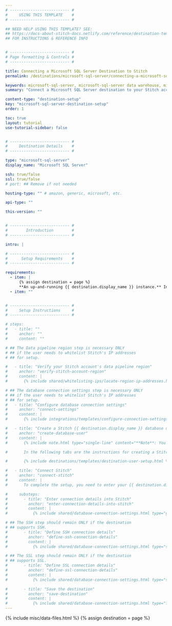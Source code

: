 ```yaml
---
# -------------------------- #
#     USING THIS TEMPLATE    #
# -------------------------- #

## NEED HELP USING THIS TEMPLATE? SEE:
## https://docs-about-stitch-docs.netlify.com/reference/destination-templates/destination-setup/
## FOR INSTRUCTIONS & REFERENCE INFO


# -------------------------- #
# Page formatting & Controls #
# -------------------------- #

title: Connecting a Microsoft SQL Server Destination to Stitch
permalink: /destinations/microsoft-sql-server/connecting-a-microsoft-sql-server-destination-to-stitch

keywords: microsoft-sql-server, microsoft-sql-server data warehouse, microsoft-sql-server data warehouse, microsoft-sql-server etl, etl to microsoft-sql-server, microsoft-sql-server destination
summary: "Connect a Microsoft SQL Server destination to your Stitch account."

content-type: "destination-setup"
key: "microsoft-sql-server-destination-setup"
order: 1

toc: true
layout: tutorial
use-tutorial-sidebar: false


# -------------------------- #
#     Destination Details    #
# -------------------------- #

type: "microsoft-sql-server"
display_name: "Microsoft SQL Server"

ssh: true/false
ssl: true/false
# port: ## Remove if not needed

hosting-type: "" # amazon, generic, microsoft, etc.

api-type: ""

this-version: ""


# -------------------------- #
#        Introduction        #
# -------------------------- #

intro: |

# -------------------------- #
#      Setup Requirements    #
# -------------------------- #

requirements:
  - item: |
      {% assign destination = page %}
      **An up-and-running {{ destination.display_name }} instance.** Instructions for creating a {{ destination.display_name }} destination are outside the scope of this tutorial; our instructions assume that you have an instance up and running. For help getting started with {{ destination.display_name }}, refer to [<PROVIDER>'s documentation](){:target="new"}.
  - item: ""


# -------------------------- #
#     Setup Instructions     #
# -------------------------- #

# steps:
#   - title: ""
#     anchor: ""
#     content: ""

# ## The Data pipeline region step is necessary ONLY
# ## if the user needs to whitelist Stitch's IP addresses
# ## for setup.

#   - title: "Verify your Stitch account's data pipeline region"
#     anchor: "verify-stitch-account-region"
#     content: |
#       {% include shared/whitelisting-ips/locate-region-ip-addresses.html first-step=true %}

# ## The database connection settings step is necessary ONLY
# ## if the user needs to whitelist Stitch's IP addresses
# ## for setup.
#   - title: "Configure database connection settings"
#     anchor: "connect-settings"
#     content: |
#       {% include integrations/templates/configure-connection-settings.html %}

#   - title: "Create a Stitch {{ destination.display_name }} database user"
#     anchor: "create-database-user"
#     content: |
#       {% include note.html type="single-line" content="**Note**: You must have superuser privileges or the ability to create a user and grant privileges to complete this step." %}

#       In the following tabs are the instructions for creating a Stitch {{ destination.display_name }} database user and explanations for the permissions Stitch requires.

#       {% include destinations/templates/destination-user-setup.html %}

#   - title: "Connect Stitch"
#     anchor: "connect-stitch"
#     content: |
#       To complete the setup, you need to enter your {{ destination.display_name }} connection details into the {{ app.page-names.dw-settings }} page in Stitch.

#     substeps:
#       - title: "Enter connection details into Stitch"
#         anchor: "enter-connection-details-into-stitch"
#         content: |
#           {% include shared/database-connection-settings.html type="general" %}

# ## The SSH step should remain ONLY if the destination
# ## supports SSH.
#       - title: "Define SSH connection details"
#         anchor: "define-ssh-connection-details"
#         content: |
#           {% include shared/database-connection-settings.html type="ssh" %}

# ## The SSL step should remain ONLY if the destination
# ## supports SSL.
#       - title: "Define SSL connection details"
#         anchor: "define-ssl-connection-details"
#         content: |
#           {% include shared/database-connection-settings.html type="ssl" ssl-fields=true %}

#       - title: "Save the destination"
#         anchor: "save-destination"
#         content: |
#           {% include shared/database-connection-settings.html type="finish-up" %}
---
```

{% include misc/data-files.html %}
{% assign destination = page %}